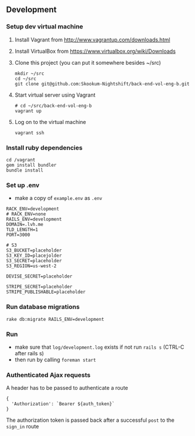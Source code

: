 ## Development

### Setup dev virtual machine

1. Install Vagrant from http://www.vagrantup.com/downloads.html
2. Install VirtualBox from https://www.virtualbox.org/wiki/Downloads
3. Clone this project (you can put it somewhere besides ~/src)

    ```
    mkdir ~/src
    cd ~/src
    git clone git@github.com:Skookum-Nightshift/back-end-vol-eng-b.git
    ```

4. Start virtual server using Vagrant

    ```
    # cd ~/src/back-end-vol-eng-b
    vagrant up
    ```

5. Log on to the virtual machine

    ```
    vagrant ssh
    ```

### Install ruby dependencies

```
cd /vagrant
gem install bundler
bundle install
```

### Set up .env

- make a copy of `example.env` as `.env`

```
RACK_ENV=development
# RACK_ENV=none
RAILS_ENV=development
DOMAIN=.lvh.me
TLD_LENGTH=1
PORT=3000

# S3
S3_BUCKET=placeholder
S3_KEY_ID=placejolder
S3_SECRET=placeholder
S3_REGION=us-west-2

DEVISE_SECRET=placeholder

STRIPE_SECRET=placeholder
STRIPE_PUBLISHABLE=placeholder
```

### Run database migrations

```
rake db:migrate RAILS_ENV=development
```

### Run
- make sure that `log/development.log` exists if not run `rails s` (CTRL-C after rails s)
- then run by calling `foreman start`

### Authenticated Ajax requests

A header has to be passed to authenticate a route

```
{
  'Authorization': `Bearer ${auth_token}`
}
```

The authorization token is passed back after a successful `post` to the `sign_in` route
